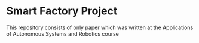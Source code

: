 # Smart Factory Project
This repository consists of only paper which was written at the Applications of Autonomous Systems and Robotics course
